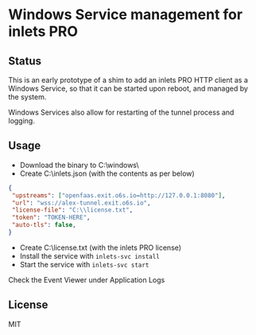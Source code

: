 # Windows Service management for inlets PRO

## Status

This is an early prototype of a shim to add an inlets PRO HTTP client as a Windows Service, so that it can be started upon reboot, and managed by the system.

Windows Services also allow for restarting of the tunnel process and logging.

## Usage

* Download the binary to C:\windows\
* Create C:\inlets.json (with the contents as per below)

```json
{
 "upstreams": ["openfaas.exit.o6s.io=http://127.0.0.1:8080"],       
 "url": "wss://alex-tunnel.exit.o6s.io",
 "license-file": "C:\\license.txt",
 "token": "TOKEN-HERE",
 "auto-tls": false,
}
```

* Create C:\license.txt (with the inlets PRO license)
* Install the service with `inlets-svc install`
* Start the service with `inlets-svc start`

Check the Event Viewer under Application Logs

## License

MIT
